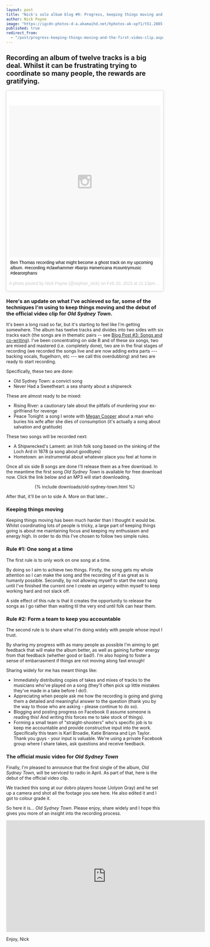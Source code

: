 ```yaml
---
layout: post
title: "Nick's solo album blog #9: Progress, keeping things moving and the first video clip"
author: Nick Payne
image: "https://igcdn-photos-d-a.akamaihd.net/hphotos-ak-xpf1/t51.2885-15/10995223_1579939445552299_557564548_n.jpg"
published: true
redirect_from: 
  - "/post/progress-keeping-things-moving-and-the-first-video-clip.aspx/"
---
```

## Recording an album of twelve tracks is a big deal. Whilst it can be frustrating trying to coordinate so many people, the rewards are gratifying.

<div style="margin-bottom: 1em;">
<blockquote class="instagram-media" data-instgrm-captioned data-instgrm-version="4" style=" background:#FFF; border:0; border-radius:3px; box-shadow:0 0 1px 0 rgba(0,0,0,0.5),0 1px 10px 0 rgba(0,0,0,0.15); margin: 1px; max-width:658px; padding:0; width:99.375%; width:-webkit-calc(100% - 2px); width:calc(100% - 2px);"><div style="padding:8px;"> <div style=" background:#F8F8F8; line-height:0; margin-top:40px; padding:50% 0; text-align:center; width:100%;"> <div style=" background:url(data:image/png;base64,iVBORw0KGgoAAAANSUhEUgAAACwAAAAsCAMAAAApWqozAAAAGFBMVEUiIiI9PT0eHh4gIB4hIBkcHBwcHBwcHBydr+JQAAAACHRSTlMABA4YHyQsM5jtaMwAAADfSURBVDjL7ZVBEgMhCAQBAf//42xcNbpAqakcM0ftUmFAAIBE81IqBJdS3lS6zs3bIpB9WED3YYXFPmHRfT8sgyrCP1x8uEUxLMzNWElFOYCV6mHWWwMzdPEKHlhLw7NWJqkHc4uIZphavDzA2JPzUDsBZziNae2S6owH8xPmX8G7zzgKEOPUoYHvGz1TBCxMkd3kwNVbU0gKHkx+iZILf77IofhrY1nYFnB/lQPb79drWOyJVa/DAvg9B/rLB4cC+Nqgdz/TvBbBnr6GBReqn/nRmDgaQEej7WhonozjF+Y2I/fZou/qAAAAAElFTkSuQmCC); display:block; height:44px; margin:0 auto -44px; position:relative; top:-22px; width:44px;"></div></div> <p style=" margin:8px 0 0 0; padding:0 4px;"> <a href="https://instagram.com/p/zWrs4vNoB6/" style=" color:#000; font-family:Arial,sans-serif; font-size:14px; font-style:normal; font-weight:normal; line-height:17px; text-decoration:none; word-wrap:break-word;" target="_top">Ben Thomas recording what might become a ghost track on my upcoming album. #recording #clawhammer #banjo #americana #countrymusic #dearorphans</a></p> <p style=" color:#c9c8cd; font-family:Arial,sans-serif; font-size:14px; line-height:17px; margin-bottom:0; margin-top:8px; overflow:hidden; padding:8px 0 7px; text-align:center; text-overflow:ellipsis; white-space:nowrap;">A photo posted by Nick Payne (@orphan_nick) on <time style=" font-family:Arial,sans-serif; font-size:14px; line-height:17px;" datetime="2015-02-21T07:13:17+00:00">Feb 20, 2015 at 11:13pm PST</time></p></div></blockquote>
</div>
<script async defer src="//platform.instagram.com/en_US/embeds.js"></script>

<h3 id="here-s-an-update-on-what-i-ve-achieved-so-far-some-of-the-techniques-i-m-using-to-keep-things-moving-and-the-debut-of-the-official-video-clip-for-old-sydney-town-">Here's an update on what I've achieved so far, some of the techniques I'm using to keep things moving and the debut of the official video clip for <em>Old Sydney Town</em>.</h3>

It's been a long road so far, but it's starting to feel like I'm getting somewhere. The album has twelve tracks and divides into two sides with six tracks each (the songs are in thematic pairs -- see <a title="Blog Post #3: Songs and co-writing" href="{{ site.baseurl }}/2014/04/13/songs-and-co-writing.html">Blog Post #3: Songs and co-writing</a>). I've been concentrating on side B and of these six songs, two are mixed and mastered (i.e. completely done), two are in the final stages of recording (we recorded the songs live and are now adding extra parts --- backing vocals, flugelhorn, etc --- we call this overdubbing) and two are ready to start recording.

Specifically, these two are done:

- Old Sydney Town: a convict song
- Never Had a Sweetheart: a sea shanty about a shipwreck

These are almost ready to be mixed:

- Rising River: a cautionary tale about the pitfalls of murdering your ex-girlfriend for revenge
- Peace Tonight: a song I wrote with <a href="https://www.facebook.com/meganlcoopermusic" target="_blank">Megan Cooper</a> about a man who buries his wife after she dies of consumption (it's actually a song about salvation and gratitude)

These two songs will be recorded next:

- A Shipwrecked's Lament: an Irish folk song based on the sinking of the Loch Ard in 1878 (a song about goodbyes)
- Hometown: an instrumental about whatever place you feel at home in

Once all six side B songs are done I'll release them as a free download. In the meantime the first song <em>Old Sydney Town</em> is available for free download now. Click the link below and an MP3 will start downloading.

<p style="text-align: center;">{% include downloads/old-sydney-town.html %}</p>
<p>After that, it'll be on to side A. More on that later...</p>
<h3 id="keeping-things-moving">Keeping things moving</h3>
<p>Keeping things moving has been much harder than I thought it would be. Whilst coordinating lots of people is tricky, a large part of keeping things going is about me maintaining focus and keeping my enthusiasm and energy high. In order to do this I've chosen to follow two simple rules.</p>
<h3 id="one-song-at-a-time">Rule #1: One song at a time</h3>
<p>The first rule is to only work on one song at a time.</p>
<p>By doing so I aim to achieve two things. Firstly, the song gets my whole attention so I can make the song and the recording of it as great as is humanly possible. Secondly, by not allowing myself to start the next song until I've finished the current one I create an urgency within myself to keep working hard and not slack off.</p>
<p>A side effect of this rule is that it creates the opportunity to release the songs as I go rather than waiting til the very end until folk can hear them.</p>
<h3 id="accountability-from-a-team">Rule #2: Form a team to keep you accountable</h3>
<p>The second rule is to share what I'm doing widely with people whose input I trust.</p>
<p>By sharing my progress with as many people as possible I'm aiming to get feedback that will make the album better, as well as gaining further energy from that feedback (whether good or bad!). I'm also hoping to foster a sense of embarrasment if things are not moving along fast enough!</p>
<p>Sharing widely for me has meant things like:</p>
<ul>
<li>Immediately distributing copies of takes and mixes of tracks to the musicians who've played on a song (they'll often pick up little mistakes they've made in a take before I do!).</li>
<li>Appreciating when people ask me how the recording is going and giving them a detailed and meaningful answer to the question (thank you by the way to those who are asking - please continue to do so).</li>
<li>Blogging and posting progress on Facebook (I assume someone is reading this! And writing this forces me to take stock of things).</li>
<li>Forming a small team of "straight-shooters" who's specific job is to keep me accountable and provide constructive input into the work. Specifically this team is Karl Broadie, Katie Brianna and Lyn Taylor. Thank you guys - your input is valuable. We're using a private Facebook group where I share takes, ask questions and receive feedback.</li>
</ul>
<h3 id="the-official-music-video-for-old-sydney-town-">The official music video for <em>Old Sydney Town</em></h3>
<p>Finally, I'm pleased to announce that the first single of the album, <em>Old Sydney Town</em>, will be serviced to radio in April. As part of that, here is the debut of the official video clip.</p>
<p>We tracked this song at our dobro players house (Jolyon Gray) and he set up a camera and shot all the footage you see here. He also edited it and I got to colour grade it.</p>
<p>So here it is... <em>Old Sydney Town</em>. Please enjoy, share widely and I hope this gives you more of an insight into the recording process.</p>

<div class="flex-video">
  <iframe width="637" height="358" src="https://www.youtube.com/embed/Mar3FxUWqH0" frameborder="0" allowfullscreen></iframe>
</div>

Enjoy, Nick
